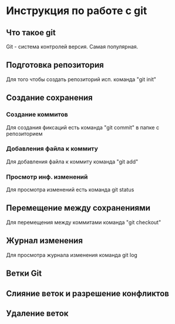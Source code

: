 # Инструкция по работе с git

## Что такое git

Git - система контролей версия. Самая популярная.

## Подготовка репозитория

Для того чтобы создать репозиторий исп. команда "git init"

## Создание сохранения

### Создание коммитов

Для создания фиксаций есть команда "git commit" в папке с репозиторием

### Добавления файла к коммиту

Для добавления файла к коммиту команда "git add"
### Просмотр инф. изменений

Для просмотра изменений есть команда git status

## Перемещение между сохранениями

Для перемещения между коммитами команда "git checkout"

## Журнал изменения

Для просмотра журнала изменения команда git log

## Ветки Git

## Слияние веток и разрешение конфликтов

## Удаление веток
